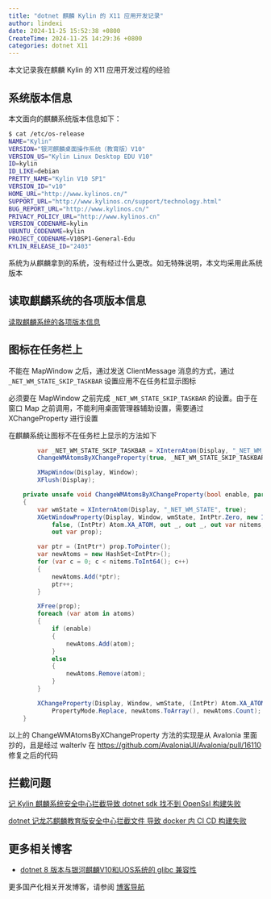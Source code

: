 ```yaml
---
title: "dotnet 麒麟 Kylin 的 X11 应用开发记录"
author: lindexi
date: 2024-11-25 15:52:38 +0800
CreateTime: 2024-11-25 14:29:36 +0800
categories: dotnet X11
---
```


本文记录我在麒麟 Kylin 的 X11 应用开发过程的经验

<!--more-->


<!-- 发布 -->
<!-- 博客 -->

## 系统版本信息

本文面向的麒麟系统版本信息如下：

```bash
$ cat /etc/os-release
NAME="Kylin"
VERSION="银河麒麟桌面操作系统（教育版）V10"
VERSION_US="Kylin Linux Desktop EDU V10"
ID=kylin
ID_LIKE=debian
PRETTY_NAME="Kylin V10 SP1"
VERSION_ID="v10"
HOME_URL="http://www.kylinos.cn/"
SUPPORT_URL="http://www.kylinos.cn/support/technology.html"
BUG_REPORT_URL="http://www.kylinos.cn/"
PRIVACY_POLICY_URL="http://www.kylinos.cn"
VERSION_CODENAME=kylin
UBUNTU_CODENAME=kylin
PROJECT_CODENAME=V10SP1-General-Edu
KYLIN_RELEASE_ID="2403"
```

系统为从麒麟拿到的系统，没有经过什么更改。如无特殊说明，本文均采用此系统版本

## 读取麒麟系统的各项版本信息

[读取麒麟系统的各项版本信息](https://blog.lindexi.com/post/%E8%AF%BB%E5%8F%96%E9%BA%92%E9%BA%9F%E7%B3%BB%E7%BB%9F%E7%9A%84%E5%90%84%E9%A1%B9%E7%89%88%E6%9C%AC%E4%BF%A1%E6%81%AF.html )
<!-- [读取麒麟系统的各项版本信息 - lindexi - 博客园](https://www.cnblogs.com/lindexi/p/18527091 ) -->

## 图标在任务栏上

不能在 MapWindow 之后，通过发送 ClientMessage 消息的方式，通过 `_NET_WM_STATE_SKIP_TASKBAR` 设置应用不在任务栏显示图标

必须要在 MapWindow 之前完成 `_NET_WM_STATE_SKIP_TASKBAR` 的设置。由于在窗口 Map 之前调用，不能利用桌面管理器辅助设置，需要通过 XChangeProperty 进行设置

在麒麟系统让图标不在任务栏上显示的方法如下

```csharp
        var _NET_WM_STATE_SKIP_TASKBAR = XInternAtom(Display, "_NET_WM_STATE_SKIP_TASKBAR", false);
        ChangeWMAtomsByXChangeProperty(true, _NET_WM_STATE_SKIP_TASKBAR);

        XMapWindow(Display, Window);
        XFlush(Display);

    private unsafe void ChangeWMAtomsByXChangeProperty(bool enable, params IntPtr[] atoms)
    {
        var wmState = XInternAtom(Display, "_NET_WM_STATE", true);
        XGetWindowProperty(Display, Window, wmState, IntPtr.Zero, new IntPtr(256),
            false, (IntPtr) Atom.XA_ATOM, out _, out _, out var nitems, out _,
            out var prop);

        var ptr = (IntPtr*) prop.ToPointer();
        var newAtoms = new HashSet<IntPtr>();
        for (var c = 0; c < nitems.ToInt64(); c++)
        {
            newAtoms.Add(*ptr);
            ptr++;
        }

        XFree(prop);
        foreach (var atom in atoms)
        {
            if (enable)
            {
                newAtoms.Add(atom);
            }
            else
            {
                newAtoms.Remove(atom);
            }
        }

        XChangeProperty(Display, Window, wmState, (IntPtr) Atom.XA_ATOM, 32,
            PropertyMode.Replace, newAtoms.ToArray(), newAtoms.Count);
    }
```

以上的 ChangeWMAtomsByXChangeProperty 方法的实现是从 Avalonia 里面抄的，且是经过 walterlv 在 <https://github.com/AvaloniaUI/Avalonia/pull/16110> 修复之后的代码

## 拦截问题

[记 Kylin 麒麟系统安全中心拦截导致 dotnet sdk 找不到 OpenSsl 构建失败](https://blog.lindexi.com/post/%E8%AE%B0-Kylin-%E9%BA%92%E9%BA%9F%E7%B3%BB%E7%BB%9F%E5%AE%89%E5%85%A8%E4%B8%AD%E5%BF%83%E6%8B%A6%E6%88%AA%E5%AF%BC%E8%87%B4-dotnet-sdk-%E6%89%BE%E4%B8%8D%E5%88%B0-OpenSsl-%E6%9E%84%E5%BB%BA%E5%A4%B1%E8%B4%A5.html )
<!-- [记 Kylin 麒麟系统安全中心拦截导致 dotnet sdk 找不到 OpenSsl 构建失败 - lindexi - 博客园](https://www.cnblogs.com/lindexi/p/18514833 ) -->

[dotnet 记龙芯麒麟教育版安全中心拦截文件 导致 docker 内 CI CD 构建失败](https://blog.lindexi.com/post/dotnet-%E8%AE%B0%E9%BE%99%E8%8A%AF%E9%BA%92%E9%BA%9F%E6%95%99%E8%82%B2%E7%89%88%E5%AE%89%E5%85%A8%E4%B8%AD%E5%BF%83%E6%8B%A6%E6%88%AA%E6%96%87%E4%BB%B6-%E5%AF%BC%E8%87%B4-docker-%E5%86%85-CI-CD-%E6%9E%84%E5%BB%BA%E5%A4%B1%E8%B4%A5.html )
<!-- [dotnet 记龙芯麒麟教育版安全中心拦截文件 导致 docker 内 CI CD 构建失败 - lindexi - 博客园](https://www.cnblogs.com/lindexi/p/18545167 ) -->

## 更多相关博客

- [dotnet 8 版本与银河麒麟V10和UOS系统的 glibc 兼容性](https://blog.lindexi.com/post/dotnet-8-%E7%89%88%E6%9C%AC%E4%B8%8E%E9%93%B6%E6%B2%B3%E9%BA%92%E9%BA%9FV10%E5%92%8CUOS%E7%B3%BB%E7%BB%9F%E7%9A%84-glibc-%E5%85%BC%E5%AE%B9%E6%80%A7.html ) <!-- [dotnet 8 版本与银河麒麟V10和UOS系统的 glibc 兼容性 - lindexi - 博客园](https://www.cnblogs.com/lindexi/p/18161216 ) -->

更多国产化相关开发博客，请参阅 [博客导航](https://blog.lindexi.com/post/%E5%8D%9A%E5%AE%A2%E5%AF%BC%E8%88%AA.html )
